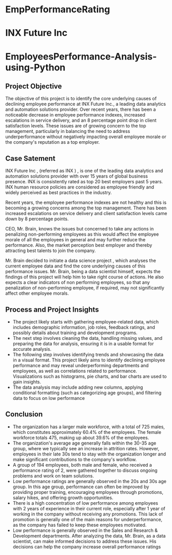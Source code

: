 # EmpPerformanceRating

# **INX Future Inc**
# EmployeesPerformance-Analysis-using-Python
## Project Objective
   The objective of this project is to identify the core underlying causes of declining employee performance at INX Future Inc., a leading data analytics and automation solutions provider. Over recent years, there has been a noticeable decrease in employee performance indexes, increased escalations in service delivery, and an 8 percentage point drop in client satisfaction levels. These issues are of growing concern to the top management, particularly in balancing the need to address underperformance without negatively impacting overall employee morale or the company's reputation as a top employer.
## Case Satement
   INX Future Inc , (referred as INX ) , is one of the leading data analytics and automation solutions provider with over 15 years of global business presence. INX is consistently rated as top 20 best employers past 5 years. INX human resource policies are considered as employee friendly and widely perceived as best practices in the industry.

Recent years, the employee performance indexes are not healthy and this is becoming a growing concerns among the top management. There has been increased escalations on service delivery and client satisfaction levels came down by 8 percentage points.

CEO, Mr. Brain, knows the issues but concerned to take any actions in penalizing non-performing employees as this would affect the employee morale of all the employees in general and may further reduce the performance. Also, the market perception best employer and thereby attracting best talents to join the company.

Mr. Brain decided to initiate a data science project , which analyses the current employee data and find the core underlying causes of this performance issues. Mr. Brain, being a data scientist himself, expects the findings of this project will help him to take right course of actions. He also expects a clear indicators of non performing employees, so that any penalization of non-performing employee, if required, may not significantly affect other employee morals.

## Process and Project Insights
* The project likely starts with gathering employee-related data, which includes demographic information, job roles, feedback ratings, and possibly details about training and development programs.
* The next step involves cleaning the data, handling missing values, and preparing the data for analysis, ensuring it is in a usable format for accurate analysis.
* The following step involves identifying trends and showcasing the data in a visual format. This project likely aims to identify declining employee performance and may reveal underperforming departments and 
  employees, as well as correlations related to performance. Visualizations such as histograms, pie charts, and bar charts are used to gain insights.
* The data analysis may include adding new columns, applying conditional formatting (such as categorizing age groups), and filtering data to focus on low performance

## Conclusion
* The organization has a larger male workforce, with a total of 725 males, which constitutes approximately 60.4% of the employees. The female workforce totals 475, making up about 39.6% of the employees.
* The organization's average age generally falls within the 30-35 age group, where we typically see an increase in attrition rates. However, employees in their late 30s tend to stay with the organization longer and make significant contributions to the company's workflow.
* A group of 194 employees, both male and female, who received a performance rating of 2, were gathered together to discuss ongoing problems and work on team solutions.
* Low performance ratings are generally observed in the 20s and 30s age group. In this age group, performance can often be improved by providing proper training, encouraging employees through promotions, salary hikes, and offering growth opportunities.
* There is a high concentration of low performance among employees with 2 years of experience in their current role, especially after 1 year of working in the company without receiving any promotions. This lack of promotion is generally one of the main reasons for underperformance, as the company has failed to keep these employees motivated.
* Low performance is generally observed in the Sales and Research & Development departments. After analyzing the data, Mr. Brain, as a data scientist, can make informed decisions to address these issues. His decisions can help the company increase overall performance ratings


  
